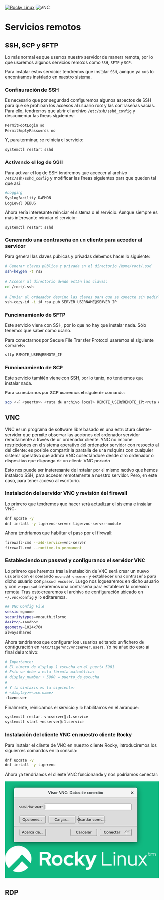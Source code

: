 [![Rocky Linux](https://img.shields.io/badge/Rocky%20Linux-35BF5C?style=for-the-badge&logo=redhat&logoColor=white)](RockyLinux.md)
![VNC](https://img.shields.io/badge/vnc-0175C2?style=for-the-badge&logo=vnc&logoColor=white)

# Servicios remotos

## SSH, SCP y SFTP

Lo más normal es que usemos nuestro servidor de manera remota, por lo que usaremos algunos servicios remotos como ```SSH```, ```SFTP``` y ```SCP```.

Para instalar estos servicios tendremos que instalar ```SSH```, aunque ya nos lo encontramos instalado en nuestro sistema.

### Configuración de SSH

Es necesario que por seguridad configuremos algunos aspectos de SSH para que se prohiban los accesos al usuario root y las contraseñas vacías. Para ello, tendremos que abrir el archivo ```/etc/ssh/sshd_config``` y descomentar las líneas siguientes:

```bash 
PermitRootLogin no
PermitEmptyPasswords no
```

Y, para terminar, se reinicia el servicio: 

```bash
systemctl restart sshd
```

### Activando el log de SSH

Para activar el log de SSH tendremos que acceder al archivo ```/etc/ssh/sshd_config``` y modificar las líneas siguientes para que queden tal que así:

```bash
#Logging
SyslogFacility DAEMON
LogLevel DEBUG
```

Ahora sería interesante reiniciar el sistema o el servicio. Aunque siempre es más interesante reinciar el servicio:

```bash 
systemctl restart sshd
```

### Generando una contraseña en un cliente para acceder al servidor

Para general las claves públicas y privadas debemos hacer lo siguiente:

```bash 
# Generar claves pública y privada en el directorio /home/root/.ssd
ssh-keygen -t rsa

# Acceder al directorio donde están las claves:
cd /root/.ssh

# Enviar al ordenador destino las claves para que se conecte sin pedirle la contraseña.
ssh-copy-id -i id_rsa.pub SERVER_USERNAME@SERVER_IP
```

### Funcionamiento de SFTP

Este servicio viene con SSH, por lo que no hay que instalar nada. Sólo tenemos que saber como usarlo.

Para conectarnos por Secure File Transfer Protocol usaremos el siguiente comando:

```bash
sftp REMOTE_USER@REMOTE_IP
```

### Funcionamiento de SCP

Este servicio también viene con SSH, por lo tanto, no tendremos que instalar nada.

Para conectarnos por SCP usaremos el siguiente comando:

```bash
scp <-P <puerto>> <ruta de archivo local> REMOTE_USER@REMOTE_IP:<ruta destino>
```

## VNC

VNC es un programa de software libre basado en una estructura cliente-servidor que permite observar las acciones del ordenador servidor remotamente a través de un ordenador cliente. VNC no impone restricciones en el sistema operativo del ordenador servidor con respecto al del cliente: es posible compartir la pantalla de una máquina con cualquier sistema operativo que admita VNC conectándose desde otro ordenador o dispositivo que disponga de un cliente VNC portado.

Esto nos puede ser insteresante de instalar por el mismo motivo que hemos instalado SSH, para acceder remotamente a nuestro servidor. Pero, en este caso, para tener acceso al escritorio.

### Instalación del servidor VNC y revisión del firewall

Lo primero que tendremos que hacer será actualizar el sistema e instalar VNC:

```bash
dnf update -y
dnf install -y tigervnc-server tigervnc-server-module
```

Ahora tendríamos que habilitar el paso por el firewall:

```bash
firewall-cmd --add-service=vnc-server
firewall-cmd --runtime-to-permanent
```

### Estableciendo un passwd y configurando el servidor VNC

Lo primero que haremos tras la instalación de VNC será crear un nuevo usuario con el comando ```useradd vncuser``` y establecer una contraseña para dicho usuario con ```passwd vncuser```. Luego nos loguearemos en dicho usuario y con ```vncpasswd``` crearemos una contraseña para establecer la conexión remota. Tras esto crearemos el archivo de configuración ubicado en ```~/.vnc/config``` y lo editaremos.

```bash
## VNC Config File
session=gnome
securitytypes=vncauth,tlsvnc
desktop=sandbox
geometry=1024x768
alwaysshared
```

Ahora tendríamos que configurar los usuarios editando un fichero de configuración en ```/etc/tigervnc/vncserver.users```. Yo he añadido esto al final del archivo:

```bash
# Importante:
# El número de display 1 escucha en el puerto 5901
# Esto se debe a esta fórmula matemática:
# display_number + 5900 = puerto_de_escucha
# 
# Y la sintaxis es la siguiente:
# <display>=<username>
:1=vncuser
```

Finalmente, reiniciamos el servicio y lo habilitamos en el arranque:

```bash
systemctl restart vncserver@:1.service
systemctl start vncserver@:1.service
```

### Instalación del cliente VNC en nuestro cliente Rocky

Para instalar el cliente de VNC en nuestro cliente Rocky, introduciremos los siguientes comandos en la consola:

```bash
dnf update -y
dnf install -y tigervnc
```

Ahora ya tendríamos el cliente VNC funcionando y nos podríamos conectar:

![VNC_Client](images/rocky_clientvnc.png)

## RDP